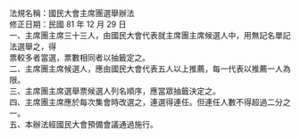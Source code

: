 法規名稱：國民大會主席團選舉辦法  
修正日期：民國 81 年 12 月 29 日  
一、主席團主席三十三人，由國民大會代表就主席團主席候選人中，用無記名單記法選舉之，得  
票較多者當選，票數相同者以抽籤定之。  
二、主席團主席候選人，應由國民大會代表五人以上推薦，每一代表以推薦一人為限。  
三、主席團主席選舉票候選人列名順序，應當眾抽籤決定之。  
四、主席團主席應於每次集會時改選之，連選得連任。但連任人數不得超過二分之一。  
五、本辦法經國民大會預備會議通過施行。  


